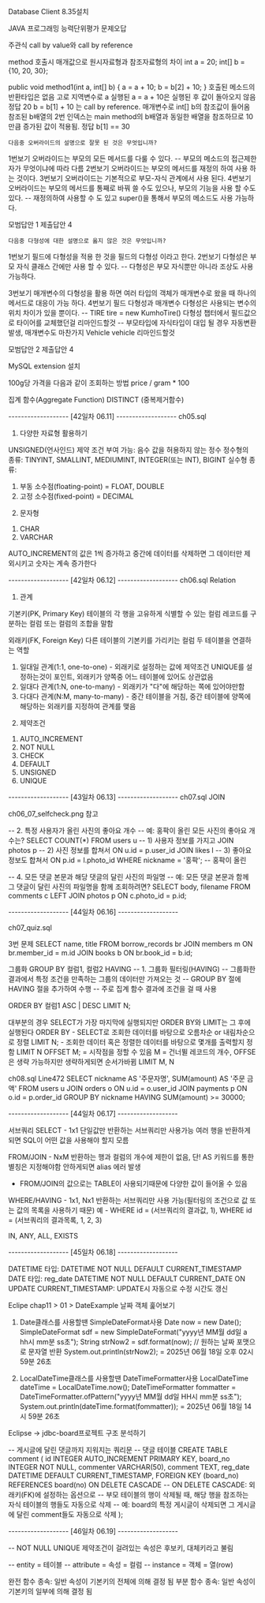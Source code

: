 Database Client 8.35설치

JAVA 프로그래밍 능력단위평가 문제오답

주관식
call by value와 call by reference

method 호출시 매개값으로 원시자료형과 참조자료형의 차이
int a = 20;
int[] b = {10, 20, 30};

public void method1(int a, int[] b) {
  a = a + 10;
  b = b[2] + 10;
}
호출된 메소드의 반환타입은 없음 고로 지역변수로 a 실행된 
a = a + 10은 실행된 후 값이 돌아오지 않음 정답 20
b = b[1] + 10 는 call by reference. 매개변수로 int[] b의 참조값이 들어옴
참조된 b배열의 2번 인덱스는 main method의 b배열과 동일한 배열을 참조하므로
10만큼 증가된 값이 적용됨. 정답 b[1] == 30


	다음중 오버라이드의 설명으로 잘못 된 것은 무엇입니까?

1번보기	오버라이드는 부모의 모든 메서드를 다룰 수 있다. 
-- 부모의 메소드의 접근제한자가 무엇이냐에 따라 다름 
2번보기	오버라이드는 부모의 메서드를 재정의 하여 사용 하는 것이다.
3번보기	오버라이드는 기본적으로 부모-자식 관계에서 사용 된다.
4번보기	오버라이드는 부모의 메서드를 통째로 바꿔 쓸 수도 있으나, 부모의 기능을 사용 할 수도 있다. 
-- 재정의하여 사용할 수 도 있고 super()을 통해서 부모의 메소드도 사용 가능하다.

모범답안	1	제출답안	4

	다음중 다형성에 대한 설명으로 옳지 않은 것은 무엇입니까?

1번보기	필드에 다형성을 적용 한 것을 필드의 다형성 이라고 한다.
2번보기	다형성은 부모 자식 클래스 간에만 사용 할 수 있다.
-- 다형성은 부모 자식뿐만 아니라 조상도 사용 가능하다.

3번보기	매개변수의 다형성을 활용 하면 여러 타입의 객체가 매개변수로 왔을 때 하나의 메서드로 대응이 가능 하다.
4번보기	필드 다형성과 매개변수 다형성은 사용되는 변수의 위치 차이가 있을 뿐이다.
-- TIRE tire = new KumhoTire() 다형성 챕터에서 필드값으로 타이어를 교체했던걸 리마인드할것
-- 부모타입에 자식타입이 대입 될 경우 자동변환발생, 매개변수도 마찬가지 Vehicle vehicle 리마인드할것

모범답안	2	제출답안	4


MySQL extension 설치

100g당 가격을 다음과 같이 조회하는 방법
price / gram * 100

집계 함수(Aggregate Function)
DISTINCT (중복제거함수)


-------------------  [42일차 06.11] ------------------- 
ch05.sql

1. 다양한 자료형 활용하기

UNSIGNED(언사인드) 제약 조건 부여 가능: 음수 값을 허용하지 않는 정수
정수형의 종류: TINYINT, SMALLINT, MEDIUMINT, INTEGER(또는 INT), BIGINT
실수형 종류: 
1) 부동 소수점(floating-point) = FLOAT, DOUBLE
2) 고정 소수점(fixed-point) = DECIMAL


2. 문자형
1) CHAR
2) VARCHAR 

AUTO_INCREMENT의 값은 1씩 증가하고 중간에 데이터를 삭제하면 그 데이터만 제외시키고
숫자는 계속 증가한다

-------------------  [42일차 06.12] ------------------- 
ch06.sql Relation

1. 관계

기본키(PK, Primary Key)
테이블의 각 행을 고유하게 식별할 수 있는 컬럼
레코드를 구분하는 컬럼 또는 컬럼의 조합을 말함

외래키(FK, Foreign Key)
다른 테이블의 기본키를 가리키는 컬럼
두 테이블을 연결하는 역할

1) 일대일 관계(1:1, one-to-one) - 외래키로 설정하는 값에 제약조건 UNIQUE를 설정하는것이 포인트, 외래키가 양쪽중 어느 테이블에 있어도 상관없음
2) 일대다 관계(1:N, one-to-many) - 외래키가 "다"에 해당하는 쪽에 있어야만함
3) 다대다 관계(N:M, many-to-many) - 중간 테이블을 거침, 중간 테이블에 양쪽에 해당하는 외래키를 지정하여 관계를 맺음

2. 제약조건

1) AUTO_INCREMENT
2) NOT NULL
3) CHECK
4) DEFAULT
5) UNSIGNED
6) UNIQUE

-------------------  [43일차 06.13] ------------------- 
ch07.sql JOIN

ch06_07_selfcheck.png 참고

-- 2. 특정 사용자가 올린 사진의 좋아요 개수
-- 예: 홍팍이 올린 모든 사진의 좋아요 개수는?
SELECT COUNT(*)
FROM users u -- 1) 사용자 정보를 가지고
JOIN photos p -- 2) 사진 정보를 합쳐서
  ON u.id = p.user_id
JOIN likes l -- 3) 좋아요 정보도 합쳐서
  ON p.id = l.photo_id
WHERE nickname = '홍팍'; -- 홍팍이 올린

-- 4. 모든 댓글 본문과 해당 댓글의 달린 사진의 파일명
-- 예: 모든 댓글 본문과 함께 그 댓글이 달린 사진의 파일명을 함께 조회하려면?
SELECT body, filename
FROM comments c
LEFT JOIN photos p ON c.photo_id = p.id;

-------------------  [44일차 06.16] ------------------- 

ch07_quiz.sql

3번 문제
SELECT name, title
FROM borrow_records br
JOIN members m ON br.member_id = m.id
JOIN books b ON br.book_id = b.id;

그룹화
GROUP BY 컬럼1, 컬럼2
HAVING 
-- 1. 그룹화 필터링(HAVING)
-- 그룹화한 결과에서 특정 조건을 만족하는 그룹의 데이터만 가져오는 것
-- GROUP BY 절에 HAVING 절을 추가하여 수행
-- 주로 집계 함수 결과에 조건을 걸 때 사용

ORDER BY 컬럼1 ASC | DESC
LIMIT N;

대부분의 경우 SELECT가 가장 마지막에 실행되지만
ORDER BY와 LIMIT는 그 후에 실행된다
ORDER BY - SELECT로 조회한 데이터를 바탕으로 오름차순 or 내림차순으로 정렬
LIMIT N; - 조회한 데이터 혹은 정렬한 데이터를 바탕으로 몇개를 출력할지 정함
LIMIT N OFFSET M; = 시작점을 정할 수 있음 M = 건너뛸 레코드의 개수, 
OFFSE은 생략 가능하지만 생략하게되면 순서가바뀜 LIMIT M, N

ch08.sql Line472
SELECT 
  nickname AS '주문자명',
  SUM(amount) AS '주문 금액'
FROM users u
JOIN orders o ON u.id = o.user_id
JOIN payments p ON o.id = p.order_id
GROUP BY nickname
HAVING SUM(amount) >= 30000;

-------------------  [44일차 06.17] ------------------- 

서브쿼리
SELECT - 1x1 단일값만 반환하는 서브쿼리만 사용가능
여러 행을 반환하게 되면 SQL이 어떤 값을 사용해야 할지 모름

FROM/JOIN - NxM 반환하는 행과 컬럼의 개수에 제한이 없음, 단! AS 키워드를 통한 별칭은 지정해야함 안하게되면 alias 에러 발생
- FROM/JOIN의 값으로는 TABLE이 사용되기때문에 다양한 값이 들어올 수 있음

WHERE/HAVING - 1x1, Nx1 반환하는 서브쿼리만 사용 가능(필터링의 조건으로 값 또는 값의 목록을 사용하기 때문)
예 - WHERE id = (서브쿼리의 결과값, 1), WHERE id = (서브쿼리의 결과목록, 1, 2, 3)

IN, ANY, ALL, EXISTS


-------------------  [45일차 06.18] ------------------- 

DATETIME 타입: DATETIME NOT NULL DEFAULT CURRENT_TIMESTAMP
DATE 타입: reg_date DATETIME NOT NULL DEFAULT CURRENT_DATE
ON UPDATE CURRENT_TIMESTAMP: UPDATE시 자동으로 수정 시간도 갱신

Eclipe chap11 > 01 > DateExample 
날짜 객체 훑어보기


1. Date클래스를 사용할땐 SimpleDateFormat사용
  Date now = new Date();
  SimpleDateFormat sdf = new SimpleDateFormat("yyyy년 MM월 dd일 a hh시 mm분 ss초");
  String strNow2 = sdf.format(now); // 원하는 날짜 포맷으로 문자열 반환
  System.out.println(strNow2); = 2025년 06월 18일 오후 02시 59분 26초

2. LocalDateTime클래스를 사용할땐 DateTimeFormatter사용
  LocalDateTime dateTime = LocalDateTime.now();
  DateTimeFormatter fommatter = DateTimeFormatter.ofPattern("yyyy년 MM월 dd일 HH시 mm분 ss초");
  System.out.println(dateTime.format(fommatter)); = 2025년 06월 18일 14시 59분 26초

Eclipse -> jdbc-board프로젝트 구조 분석하기


-- 게시글에 달린 댓글까지 지워지는 쿼리문
-- 댓글 테이블
CREATE TABLE comment (
  id INTEGER AUTO_INCREMENT PRIMARY KEY,
  board_no INTEGER NOT NULL,
  commenter VARCHAR(50),
  comment TEXT,
  reg_date DATETIME DEFAULT CURRENT_TIMESTAMP,
  FOREIGN KEY (board_no) REFERENCES board(no) ON DELETE CASCADE
  -- ON DELETE CASCADE: 외래키(FK)에 설정하는 옵션으로
  -- 부모 테이블의 행이 삭제될 때, 해당 행을 참조하는 자식 테이블의 행들도 자동으로 삭제
  -- 예: board의 특정 게시글이 삭제되면 그 게시글에 달린 comment들도 자동으로 삭제
);

-------------------  [46일차 06.19] ------------------- 

-- NOT NULL UNIQUE 제약조건이 걸려있는 속성은 후보키, 대체키라고 불림

-- entity = 테이블
-- attribute = 속성 = 컬럼
-- instance = 객체 = 열(row)

완전 함수 종속: 일반 속성이 기본키의 전체에 의해 결정 됨
부분 함수 종속: 일반 속성이 기본키의 일부에 의해 결정 됨
